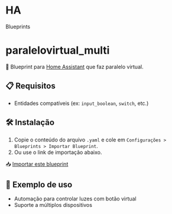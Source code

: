 # HA
Blueprints

# paralelovirtual_multi

📘 Blueprint para [Home Assistant](https://www.home-assistant.io) que faz paralelo virtual.

## 📋 Requisitos
- Entidades compatíveis (ex: `input_boolean`, `switch`, etc.)

## 🛠️ Instalação

1. Copie o conteúdo do arquivo `.yaml` e cole em `Configurações > Blueprints > Importar Blueprint`.
2. Ou use o link de importação abaixo.

📥 [Importar este blueprint](https://github.com/andersoneloi/HA/blueprints/paralelovirtual_multi.yaml)

## 🧪 Exemplo de uso

- Automação para controlar luzes com botão virtual
- Suporte a múltiplos dispositivos

